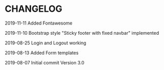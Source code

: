 CHANGELOG
=========

2019-11-11 Added Fontawesome

2019-11-10 Bootstrap style "Sticky footer with fixed navbar" implemented

2019-08-25 Login and Logout working

2019-08-13 Added Form templates 

2019-08-07 Initial commit Version 3.0 
